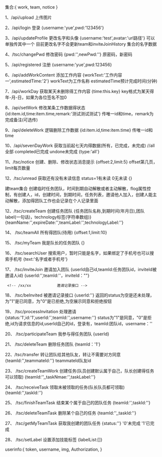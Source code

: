 集合:{
    work,
    team,
    notice
}



1、/api/upload    上传图片

2、/api/login     登录
{username:'yue',pwd:'123456'}

3、/api/updateProfile 更改名字和头像
{username:'test',avatar:'url路径'} 可以单独传其中一个
目前更改名字不会更新team和inviteJoinHistory 集合的名字数据

4、/tsc/changePwd 修改密码
{pwd:'',newPwd:''} 原密码，新密码

5、/api/registered 注册
{username:'yue',pwd:123456}

6、/api/addWorkContent 添加工作内容
{workText:'工作内容一',estimatedTime:'2'} 
workText为工作名称 estimatedTime预计完成时间(分钟)

7、/api/workDay 获取某天未删除得工作内容
{time:this.key}
key格式为某天得年-月-日，如果为各位签名不加0

8、/api/setWork 修改某条工作数据得状态
{id:item.id,time:item.time,remark:'测试测试测试'}
传唯一id和time，remark为完成备注(可选传)

9、/api/deleteWork 逻辑删除工作数据
{id:item.id,time:item.time}
传唯一id和time

10、/api/sevenDayWork  获取当前起七天内得数据(所有，已完成，未完成)
//all全部 completed已完成 undone未完成
{type:'all'}


11、/tsc/notice               创建、删除、修改状态消息提示 
{offset:2,limit:5}
offset第几页，limit每页数量

12、/tsc/unread              获取还有没有未读信息   status=1有未读 0无未读
{}




  建team集合 创建临时任务团队，时间到期自动解散或者主动解散，flog属性控制，有创建人，id，创建时间，到期时间，任务列表，邀请他人加入，创建人能主动解散，添加得团队工作也会记录在个人记录里面


12、/tsc/createTeam        创建任务团队
{任务团队名称,到期时间(年月日),团队label(一句话)，technology标签(字符串数组)}
{teamName:'',expireDate:'',teamLabel:'',technologyLabel:''}
                     
 14、    /tsc/teamAll       所有得团队(待用)
     {offset:1,limit:10}

                     
15、 /tsc/myTeam        我是队长的任务团队
    {}

 16、   /tsc/searchUser     搜索用户，暂时只能是名字，如果绑定了手机号也可以搜索手机号
    {text:'名字或者手机号'}



17、   /tsc/inviteJoin       邀请加入团队
    {userId自己id,teamId:任务团队id，inviteId被邀请人id}
    {userId:'',teamId:''，inviteId：""}

     <!-- /xx/xx            邀请记录接口 -->

 18、   /tsc/beInvited       被邀请记录接口
    {userId:''}
    返回的status为空是还未处理，为"1"是已同意，为"0"是已拒绝,为空展示同意和拒绝按钮
    


 19、   /tsc/processInvitation  处理邀请
    {status:'1',id:'1',userId:'',teamId:'',username:''}
    status为"1"是同意，"0"是拒绝,id为请求信息的id,userId自己的id，登录有，teamId:团队id，username：''



20、   /tsc/participateTeam           我参与得任务团队
    {userId}

    

21、  /tsc/deleteTeam           删除任务团队
     {teamId：'1'}



22、/tsc/transfer            转让团队给其他队友，转让不需要对方同意
    {teamId:'',teammateId:''}
    teammateId队友id

     
23、 /tsc/createTeamWork        创建任务(队员创建默认属于自己，队长创建得任务可以领取)
     {teamId:'',,taskNmae:'',taskLabel:''}
                      
                      
24、 /tsc/receiveTask    领取未被领取的任务(队长队员都可领取)
     {teamId:'',taskId:''}


  25、   /tsc/finishTeamTask  结束某个属于自己的团队任务
     {teamId:'',taskId:''}

  26、   /tsc/deleteTeamTask     删除某个自己的任务
     {teamId:'',,taskId:''}

27、  /tsc/getMyTeamTask     获取我创建的团队任务
     {status:''} '0'未完成 '1'已完成

28、 /tsc/setLabel    设置添加技能标签
    {labelList:[]}




userinfo:{
    token,
    username,
    img,
    Authorization,
}